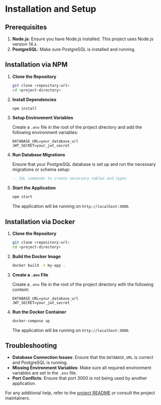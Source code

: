 # Installation and Setup

## Prerequisites

1. **Node.js**: Ensure you have Node.js installed. This project uses Node.js version 14.x.
2. **PostgreSQL**: Make sure PostgreSQL is installed and running.

## Installation via NPM

1. **Clone the Repository**

   ```bash
   git clone <repository-url>
   cd <project-directory>
   ```

2. **Install Dependencies**

   ```bash
   npm install
   ```

3. **Setup Environment Variables**

   Create a `.env` file in the root of the project directory and add the following environment variables:

   ```env
   DATABASE_URL=your_database_url
   JWT_SECRET=your_jwt_secret
   ```

4. **Run Database Migrations**

   Ensure that your PostgreSQL database is set up and run the necessary migrations or schema setup:

   ```sql
   -- SQL commands to create necessary tables and types
   ```

5. **Start the Application**

   ```bash
   npm start
   ```

   The application will be running on `http://localhost:3000`.

## Installation via Docker

1. **Clone the Repository**

   ```bash
   git clone <repository-url>
   cd <project-directory>
   ```

2. **Build the Docker Image**

   ```bash
   docker build -t my-app .
   ```

3. **Create a `.env` File**

   Create a `.env` file in the root of the project directory with the following content:

   ```env
   DATABASE_URL=your_database_url
   JWT_SECRET=your_jwt_secret
   ```

4. **Run the Docker Container**

   ```bash
   docker-compose up
   ```

   The application will be running on `http://localhost:3000`.

## Troubleshooting

- **Database Connection Issues**: Ensure that the `DATABASE_URL` is correct and PostgreSQL is running.
- **Missing Environment Variables**: Make sure all required environment variables are set in the `.env` file.
- **Port Conflicts**: Ensure that port 3000 is not being used by another application.

For any additional help, refer to the [project README](README.md) or consult the project maintainers.
